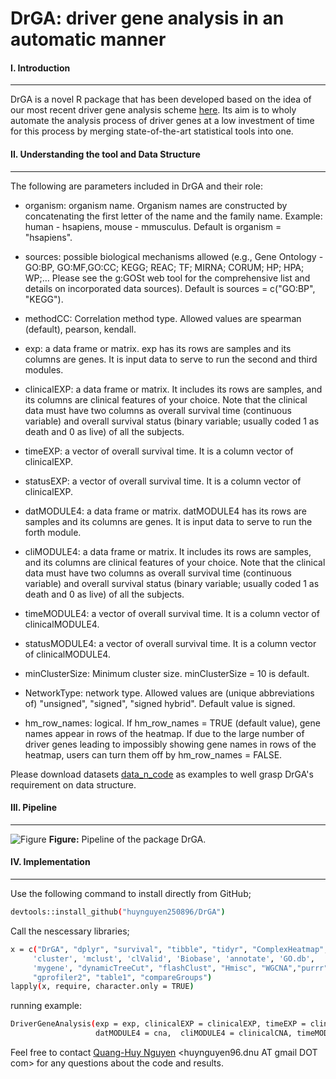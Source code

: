 # DrGA: driver gene analysis in an automatic manner
#### I. Introduction
---
DrGA is a novel R package that has been developed based on the idea of our most recent driver gene analysis scheme [here](https://www.nature.com/articles/s41598-020-77318-1). Its aim is to wholy automate the analysis process of driver genes at a low investment of time for this process by merging state-of-the-art statistical tools into one.

#### II. Understanding the tool and Data Structure
---
The following are parameters included in DrGA and their role:
- organism: organism name. Organism names are constructed by concatenating the first letter of the name and the family name. Example: human - hsapiens, mouse - mmusculus. Default is organism = "hsapiens".

- sources: possible biological mechanisms allowed (e.g., Gene Ontology - GO:BP, GO:MF,GO:CC; KEGG; REAC; TF; MIRNA; CORUM; HP; HPA; WP;… Please see the g:GOSt web tool for the comprehensive list and details on incorporated data sources). Default is sources = c("GO:BP", "KEGG").

- methodCC: Correlation method type. Allowed values are spearman (default), pearson, kendall.

- exp: a data frame or matrix. exp has its rows are samples and its columns are genes. It is input data to serve to run the second and third modules.

- clinicalEXP: a data frame or matrix. It includes its rows are samples, and its columns are clinical features of your choice. Note that the clinical data must have two columns as overall survival time (continuous variable) and overall survival status (binary variable; usually coded 1 as death and 0 as live) of all the subjects.

- timeEXP: a vector of overall survival time. It is a column vector of clinicalEXP.

- statusEXP: a vector of overall survival time. It is a column vector of clinicalEXP.

- datMODULE4: a data frame or matrix. datMODULE4 has its rows are samples and its columns are genes. It is input data to serve to run the forth module.

- cliMODULE4: a data frame or matrix. It includes its rows are samples, and its columns are clinical features of your choice. Note that the clinical data must have two columns as overall survival time (continuous variable) and overall survival status (binary variable; usually coded 1 as death and 0 as live) of all the subjects.

- timeMODULE4: a vector of overall survival time. It is a column vector of clinicalMODULE4.

- statusMODULE4: a vector of overall survival time. It is a column vector of clinicalMODULE4.

- minClusterSize: Minimum cluster size. minClusterSize = 10 is default.

- NetworkType: network type. Allowed values are (unique abbreviations of) "unsigned", "signed", "signed hybrid". Default value is signed.

- hm_row_names: logical. If hm_row_names = TRUE (default value), gene names appear in rows of the heatmap.  If due to the large number of driver genes leading to impossibly showing gene names in rows of the heatmap, users can turn them off by hm_row_names = FALSE.

Please download datasets [data_n_code](https://github.com/huynguyen250896/DrGA/tree/master/data_n_code) as examples to well grasp DrGA's requirement on data structure.

#### III. Pipeline
---
![Figure](https://imgur.com/mquJy2O.png)
**Figure:** Pipeline of the package DrGA.

#### IV. Implementation
---
Use the following command to install directly from GitHub;
```sh
devtools::install_github("huynguyen250896/DrGA")
```
Call the nescessary libraries;
```sh
x = c("DrGA", "dplyr", "survival", "tibble", "tidyr", "ComplexHeatmap", 
     'cluster', 'mclust', 'clValid', 'Biobase', 'annotate', 'GO.db', 
     'mygene', "dynamicTreeCut", "flashClust", "Hmisc", "WGCNA","purrr",
     "gprofiler2", "table1", "compareGroups")
lapply(x, require, character.only = TRUE)
```
running example:
```sh
DriverGeneAnalysis(exp = exp, clinicalEXP = clinicalEXP, timeEXP = clinicalEXP$time, statusEXP = clinicalEXP$status, 
                   datMODULE4 = cna,  cliMODULE4 = clinicalCNA, timeMODULE4 = clinicalCNA$time, statusMODULE4 = clinicalCNA$status)
```

Feel free to contact [Quang-Huy Nguyen](https://github.com/huynguyen250896) <huynguyen96.dnu AT gmail DOT com> for any questions about the code and results.
